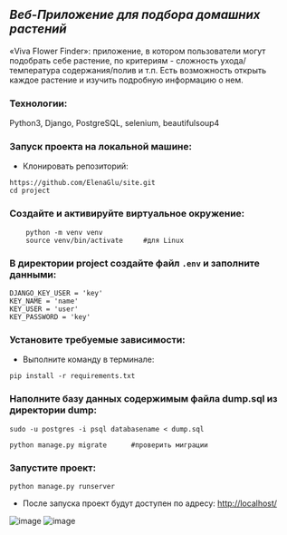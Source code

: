 ## _Веб-Приложение для подбора домашних растений_
«Viva Flower Finder»: приложение, в котором пользователи могут подобрать себе растение, по критериям - сложность ухода/температура содержания/полив и т.п.
Есть возможность открыть каждое растение и изучить подробную информацию о нем.
 
### Технологии:
Python3, Django, PostgreSQL, selenium, beautifulsoup4

### Запуск проекта на локальной машине:

- Клонировать репозиторий:
```
https://github.com/ElenaGlu/site.git
cd project
```
### Создайте и активируйте виртуальное окружение:
```
    python -m venv venv
    source venv/bin/activate     #для Linux
```
### В директории project создайте файл `.env` и заполните данными:
```
DJANGO_KEY_USER = 'key'
KEY_NAME = 'name'
KEY_USER = 'user'
KEY_PASSWORD = 'key'
```
### Установите требуемые зависимости:

- Выполните команду в терминале: 
```
pip install -r requirements.txt
```
### Наполните базу данных содержимым файла dump.sql из директории dump:

```
sudo -u postgres -i psql databasename < dump.sql

python manage.py migrate      #проверить миграции
```
### Запустите проект:

```
python manage.py runserver
```

- После запуска проект будут доступен по адресу: [http://localhost/](http://localhost/)
  
![image](https://github.com/ElenaGlu/site/assets/123466535/7a1c21aa-3852-46b3-9286-b6a058b3d4be)
![image](https://github.com/ElenaGlu/site/assets/123466535/26fcd839-5fd4-4b5f-a438-5f454fcdb899)

